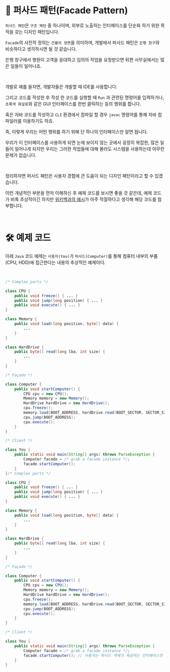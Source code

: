 # 📜 퍼사드 패턴(Facade Pattern)

`퍼사드 패턴`은 `구조 패턴` 중 하나이며, 외부로 노출하는 인터페이스를 단순화 하기 위한 목적을 갖는 디자인 패턴입니다.

`Facade`의 사전적 정의는 `건물의 정면`을 의미하며, 개발에서 퍼사드 패턴은 `은행 창구`와 비슷하다고 생각하시면 될 것 같습니다.

은행 창구에서 행원이 고객을 응대하고 임의의 작업을 요청받으면 뒤편 사무실에서는 많은 일들이 일어나죠.

<br />

개발로 예를 들자면, 개발자들은 개발할 때 IDE를 사용합니다.

그리고 코드를 작성한 후 작성 한 코드를 실행할 때 `Run` 과 관련된 명령어를 입력하거나, `초록색 화살표`와 같은 GUI 인터페이스를 한번 클릭하는 등의 행위를 합니다.

혹은 자바 코드를 작성하고 `CLI` 환경에서 컴파일 할 경우 `javac` 명령어를 통해 자바 컴파일러를 이용하기도 하죠.

즉, 이렇게 우리는 어떤 행위를 하기 위해 단 하나의 인터페이스만 알면 됩니다. 

우리가 이 인터페이스를 사용하게 되면 눈에 보이지 않는 곳에서 굉장히 복잡한, 많은 일들이 일어나게 되지만 우리는 그러한 작업들에 대해 몰라도 시스템을 사용하는데 아무런 문제가 없습니다.

<br />

정리하자면 퍼사드 패턴은 사용자 경험에 큰 도움이 되는 디자인 패턴이라고 할 수 있겠습니다.

이런 개념적인 부분을 먼저 이해하신 후 예제 코드를 보시면 좋을 것 같은데, 예제 코드가 비록 추상적이긴 하지만 [위키백과의 예시](https://ko.wikipedia.org/wiki/%ED%8D%BC%EC%82%AC%EB%93%9C_%ED%8C%A8%ED%84%B4)가 아주 적절하다고 생각해 해당 코드를 첨부합니다.

<br />

# 🛠 예제 코드

아래 `Java` 코드 예제는 `사용자(You)`가 `퍼사드(Computer)`를 통해 컴퓨터 내부의 부품(CPU, HDD)에 접근한다는 내용의 추상적인 예제이다.

<br />

```java
/* Complex parts */

class CPU {
	public void freeze() { ... }
	public void jump(long position) { ... }
	public void execute() { ... }
}

class Memory {
	public void load(long position, byte[] data) {
		...
	}
}

class HardDrive {
	public byte[] read(long lba, int size) {
		...
	}
}

/* Façade */

class Computer {
	public void startComputer() {
        CPU cpu = new CPU();
        Memory memory = new Memory();
        HardDrive hardDrive = new HardDrive();
		cpu.freeze();
		memory.load(BOOT_ADDRESS, hardDrive.read(BOOT_SECTOR, SECTOR_SIZE));
		cpu.jump(BOOT_ADDRESS);
		cpu.execute();
	}
}

/* Client */

class You {
	public static void main(String[] args) throws ParseException {
		Computer facade = /* grab a facade instance */;
		facade.startComputer();
	}
}/* Complex parts */

class CPU {
	public void freeze() { ... }
	public void jump(long position) { ... }
	public void execute() { ... }
}

class Memory {
	public void load(long position, byte[] data) {
		...
	}
}

class HardDrive {
	public byte[] read(long lba, int size) {
		...
	}
}

/* Façade */

class Computer {
	public void startComputer() {
        CPU cpu = new CPU();
        Memory memory = new Memory();
        HardDrive hardDrive = new HardDrive();
		cpu.freeze();
		memory.load(BOOT_ADDRESS, hardDrive.read(BOOT_SECTOR, SECTOR_SIZE));
		cpu.jump(BOOT_ADDRESS);
		cpu.execute();
	}
}

/* Client */

class You {
	public static void main(String[] args) throws ParseException {
		Computer facade = /* grab a facade instance */;
		facade.startComputer(); // 사용자는 퍼사드 객체가 제공하는 인터페이스만 호출하면 된다. 
	}
}
```

<br />